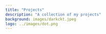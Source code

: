 ```yaml
---
title: "Projects"
description: "A collection of my projects"
background: images/darkckt.jpeg
logo: ../images/dot.png
---
```



